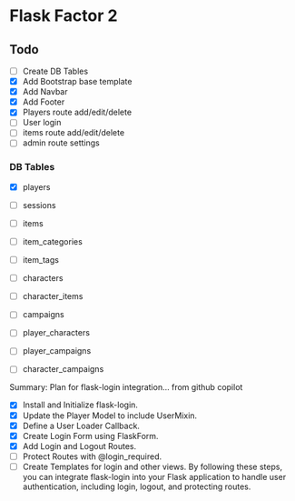 # Flask Factor 2

## Todo
- [ ] Create DB Tables
- [x] Add Bootstrap base template
- [x] Add Navbar
- [x] Add Footer
- [x] Players route add/edit/delete
- [ ] User login
- [ ] items route add/edit/delete
- [ ] admin route settings

### DB Tables
- [x] players
- [ ] sessions
- [ ] items
- [ ] item_categories
- [ ] item_tags
- [ ] characters
- [ ] character_items
- [ ] campaigns
- [ ] player_characters
- [ ] player_campaigns
- [ ] character_campaigns


Summary: Plan for flask-login integration... from github copilot
- [x] Install and Initialize flask-login.
- [x] Update the Player Model to include UserMixin.
- [x] Define a User Loader Callback.
- [x] Create Login Form using FlaskForm.
- [x] Add Login and Logout Routes.
- [ ] Protect Routes with @login_required.
- [ ] Create Templates for login and other views.
By following these steps, you can integrate flask-login into your Flask application to handle user authentication, including login, logout, and protecting routes.